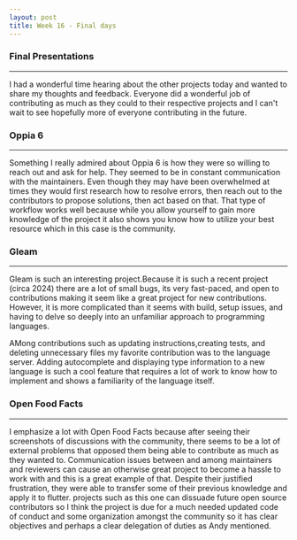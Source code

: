 ```yaml
---
layout: post
title: Week 16 - Final days
---
```


### Final Presentations
------
I had a wonderful time hearing about the other projects today and wanted to share my thoughts and feedback. Everyone did a wonderful job of contributing as much as they could to their respective projects and I can't wait to see hopefully more of everyone contributing in the future.
<!--more-->

### Oppia 6
------

Something I really admired about Oppia 6 is how they were so willing to reach out and ask for help. They seemed to be in constant communication with the maintainers. Even though they may have been overwhelmed at times they would first research how to resolve errors, then reach out to the contributors to propose solutions, then act based on that. That type of workflow works well because while you allow yourself to gain more knowledge of the project it also shows you know how to utilize your best resource which in this case is the community.


### Gleam
------

Gleam is such an interesting project.Because it is such a recent project (circa 2024) there are a lot of small bugs, its very fast-paced, and open to contributions making it seem like a great project for new contributions. However, it is more complicated than it seems with build, setup issues, and having to delve so deeply into an unfamiliar approach to programming languages. 

AMong contributions such as updating instructions,creating tests, and deleting unnecessary files my favorite contribution was to the language server. Adding autocomplete and displaying type information to a new language is such a cool feature that requires a lot of work to know how to implement and shows a familiarity of the language itself.

### Open Food Facts
------

I emphasize a lot with Open Food Facts because after seeing their screenshots of discussions with the community, there seems to be a lot of external problems that opposed them being able to contribute as much as they wanted to. Communication issues between and among maintainers and reviewers can cause an otherwise great project to become a hassle to work with and this is a great example of that. Despite their justified frustration, they were able to transfer some of their previous knowledge and apply it to flutter. projects such as this one can dissuade future open source contributors so I think the project is due for a much needed updated code of conduct and some organization amongst the community so it has clear objectives and perhaps a clear delegation of duties as Andy mentioned.